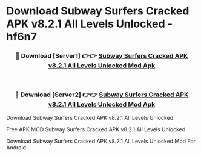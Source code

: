 # Download Subway Surfers Cracked APK v8.2.1 All Levels Unlocked - hf6n7



<div align="center">
<h3>🔴 Download [Server1] 👉👉 <a href="https://momento.my/?title=Subway_Surfers_Cracked_APK_v8.2.1_All_Levels_Unlocked">Subway Surfers Cracked APK v8.2.1 All Levels Unlocked Mod Apk</a></h3><br>

<h3>🔴 Download [Server2] 👉👉 <a href="https://momento.my/?title=Subway_Surfers_Cracked_APK_v8.2.1_All_Levels_Unlocked">Subway Surfers Cracked APK v8.2.1 All Levels Unlocked Mod Apk</a></h3>
</div>



Download Subway Surfers Cracked APK v8.2.1 All Levels Unlocked 

Free APK MOD Subway Surfers Cracked APK v8.2.1 All Levels Unlocked 

Download Subway Surfers Cracked APK v8.2.1 All Levels Unlocked Mod For Android
